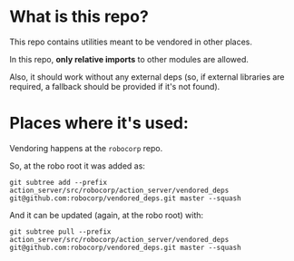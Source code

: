 # What is this repo?

This repo contains utilities meant to be vendored in other places.

In this repo, **only relative imports** to other modules are allowed.

Also, it should work without any external deps (so, if external libraries
are required, a fallback should be provided if it's not found).

# Places where it's used:

Vendoring happens at the `robocorp` repo.

So, at the robo root it was added as:

```
git subtree add --prefix action_server/src/robocorp/action_server/vendored_deps git@github.com:robocorp/vendored_deps.git master --squash
```

And it can be updated (again, at the robo root) with:

```
git subtree pull --prefix action_server/src/robocorp/action_server/vendored_deps git@github.com:robocorp/vendored_deps.git master --squash
```

